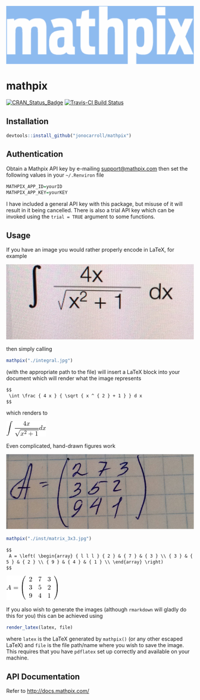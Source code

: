 
<!-- README.md is generated from README.Rmd. Please edit that file -->
![](./inst/logo_blue.png)

mathpix
=======

[![CRAN_Status_Badge](http://www.r-pkg.org/badges/version/mathpix)](https://cran.r-project.org/package=mathpix)
[![Travis-CI Build Status](https://travis-ci.org/jonocarroll/mathpix.svg?branch=master)](https://travis-ci.org/jonocarroll/mathpix)

Installation
------------

``` r
devtools::install_github("jonocarroll/mathpix")
```

Authentication
--------------

Obtain a Mathpix API key by e-mailing <support@mathpix.com> then set the following values in your `~/.Renviron` file

``` r
MATHPIX_APP_ID=yourID
MATHPIX_APP_KEY=yourKEY
```

I have included a general API key with this package, but misuse of it will result in it being cancelled. There is also a trial API key which can be invoked using the `trial = TRUE` argument to some functions.

Usage
-----

If you have an image you would rather properly encode in LaTeX, for example

![](./inst/integral.jpg)

then simply calling

``` r
mathpix("./integral.jpg")
```

(with the appropriate path to the file) will insert a LaTeX block into your document which will render what the image represents

    $$
     \int \frac { 4 x } { \sqrt { x ^ { 2 } + 1 } } d x  
    $$

which renders to

![](./inst/eq_no_01.png)

Even complicated, hand-drawn figures work

![](./inst/matrix_3x3.jpg)

``` r
mathpix("./inst/matrix_3x3.jpg")
```

    $$
     A = \left( \begin{array} { l l l } { 2 } & { 7 } & { 3 } \\ { 3 } & { 5 } & { 2 } \\ { 9 } & { 4 } & { 1 } \\ \end{array} \right)  
    $$

![](./inst/eq_no_02.png)

If you also wish to generate the images (although `rmarkdown` will gladly do this for you) this can be achieved using

``` r
render_latex(latex, file)
```

where `latex` is the LaTeX generated by `mathpix()` (or any other escaped LaTeX) and `file` is the file path/name where you wish to save the image. This requires that you have `pdflatex` set up correctly and available on your machine.

API Documentation
-----------------

Refer to <http://docs.mathpix.com/>
